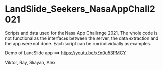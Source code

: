 # LandSlide_Seekers_NasaAppChall2021

Scripts and data used for the Nasa App Challenge 2021. The whole code is not functional as the interfaces between the server, the data extraction and the app were not done. Each script can be run individually as examples.

Demo of LandSlide app ==> https://youtu.be/xZn0u53PMCY

Viktor, Ray, Shayan, Alex
